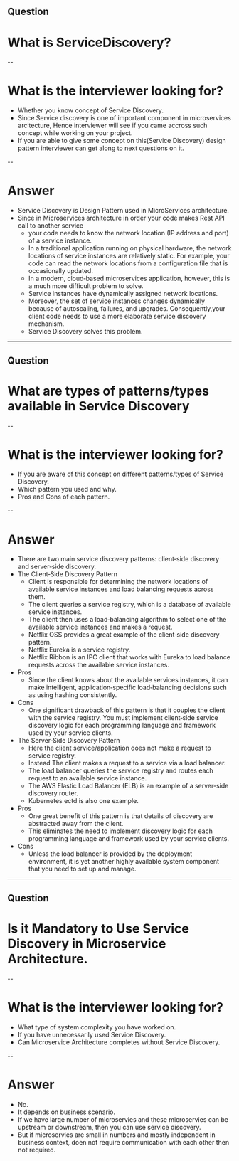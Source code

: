## Question
# What is ServiceDiscovery?

--

# What is the interviewer looking for?
- Whether you know concept of Service Discovery.
- Since Service discovery is one of important component in microservices arcitecture, Hence interviewer will see if you came accross
  such concept while working on your project.
- If you are able to give some concept on this(Service Discovery) design pattern interviewer can get along to next questions on it.

--

# Answer
- Service Discovery is Design Pattern used in MicroServices architecture.
- Since in Microservices architecture in order your code makes Rest API call to another service
  - your code needs to know the network location (IP address and port) of a service instance.
  - In a traditional application running on physical hardware, the network locations of service instances are relatively static. For example, your code can read the network       locations from a configuration file that is occasionally updated.
  - In a modern, cloud‑based microservices application, however, this is a much more difficult problem to solve.
  - Service instances have dynamically assigned network locations. 
  - Moreover, the set of service instances changes dynamically because of autoscaling, failures, and upgrades. Consequently,your client code needs to use a more elaborate         service discovery mechanism.
  - Service Discovery solves this problem.

---

## Question
# What are types of patterns/types available in Service Discovery

--

# What is the interviewer looking for?
- If you are aware of this concept on different patterns/types of Service Discovery.
- Which pattern you used and why.
- Pros and Cons of each pattern.

--

# Answer
- There are two main service discovery patterns: client‑side discovery and server‑side discovery.
- The Client‑Side Discovery Pattern
    - Client is responsible for determining the network locations of available service instances and load balancing requests across them.
    - The client queries a service registry, which is a database of available service instances.
    - The client then uses a load‑balancing algorithm to select one of the available service instances and makes a request.
    - Netflix OSS provides a great example of the client‑side discovery pattern.
    - Netflix Eureka is a service registry.
    - Netflix Ribbon is an IPC client that works with Eureka to load balance requests across the available service instances.
- Pros
   - Since the client knows about the available services instances, it can make intelligent, application‑specific load‑balancing decisions such as using hashing consistently.
- Cons
   - One significant drawback of this pattern is that it couples the client with the service registry. You must implement client‑side service discovery logic for each              programming language and framework used by your service clients. 
 - The Server‑Side Discovery Pattern 
   -  Here the client service/application does not make a request to service registry.
   -  Instead The client makes a request to a service via a load balancer.
   -  The load balancer queries the service registry and routes each request to an available service instance.
   -  The AWS Elastic Load Balancer (ELB) is an example of a server-side discovery router.
   -  Kubernetes ectd is also one example.
- Pros
   - One great benefit of this pattern is that details of discovery are abstracted away from the client.
   - This eliminates the need to implement discovery logic for each programming language and framework used by your service clients.
- Cons
    - Unless the load balancer is provided by the deployment environment, it is yet another highly available system component that you need to set up and manage. 

---


## Question
# Is it Mandatory to Use Service Discovery in Microservice Architecture.

--

# What is the interviewer looking for?
- What type of system complexity you have worked on.
- If you have unnecessarily used Service Discovery.
- Can Microservice Architecture completes without Service Discovery.

--

# Answer

- No.
- It depends on business scenario.
- If we have large number of microservies and these microservies can be upstream or downstream, then you can use service discovery.
- But if microservies are small in numbers and mostly independent in business context, doen not require communication with each other then not required.
